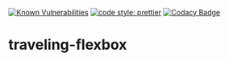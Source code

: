[![Known Vulnerabilities](https://snyk.io/test/github/batouche-dev/advanced-css/badge.svg?targetFile=package.json)](https://snyk.io/test/github/batouche-dev/advanced-css?targetFile=package.json)
[![code style: prettier](https://img.shields.io/badge/code_style-prettier-ff69b4.svg?style=flat-square)](https://github.com/prettier/prettier)
[![Codacy Badge](https://api.codacy.com/project/badge/Grade/cd0afdf002d14104832197a979d9ab4e)](https://www.codacy.com/manual/batouche-dev/traveling-flexbox?utm_source=github.com&utm_medium=referral&utm_content=batouche-dev/traveling-flexbox&utm_campaign=Badge_Grade)

# traveling-flexbox
